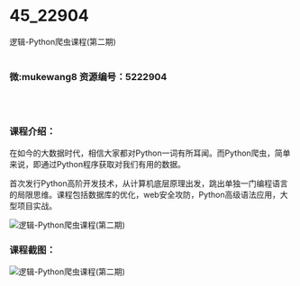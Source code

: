 # 45_22904
逻辑-Python爬虫课程(第二期)
<br/></br>
<h3>微:mukewang8 资源编号：5222904</h3>
<br/></br>
<h3>课程介绍：</h3>
<p>在如今的大数据时代，相信大家都对Python一词有所耳闻。而<a title="查看与 Python爬虫 相关的文章" target="_blank">Python爬虫</a>，简单来说，即通过Python程序获取对我们有用的数据。</p>
<p>首次发行Python高阶开发技术，从计算机底层原理出发，跳出单独一门编程语言的局限思维。课程包括数据库的优化，web安全攻防，Python高级语法应用，大型项目实战。</p>
<p><img src="https://www.ko996.com/wp-content/uploads/img/2020/12/1-122.png" alt="逻辑-Python爬虫课程(第二期)"></p>
<div class="info-desc">
<h3>课程截图：</h3>
<p><img src="https://www.ko996.com/wp-content/uploads/img/2022/02/2-65.png" alt="逻辑-Python爬虫课程(第二期)"></p>


			
</div>

